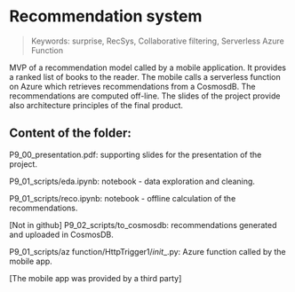 # Recommendation system
> Keywords: surprise, RecSys, Collaborative filtering, Serverless Azure Function

MVP of a recommendation model called by a mobile application. It provides a ranked list of books to the reader. The mobile calls a serverless function on Azure which retrieves recommendations from a CosmosdB. The recommendations are computed off-line. The slides of the project provide also architecture principles of the final product.

## Content of the folder:

P9_00_presentation.pdf: supporting slides for the presentation of the project.

P9_01_scripts/eda.ipynb: notebook - data exploration and cleaning.

P9_01_scripts/reco.ipynb: notebook - offline calculation of the recommendations.

[Not in github] P9_02_scripts/to_cosmosdb: recommendations generated and uploaded in CosmosDB.

P9_01_scripts/az function/HttpTrigger1/_init__.py: Azure function called by the mobile app.

[The mobile app was provided by a third party]
